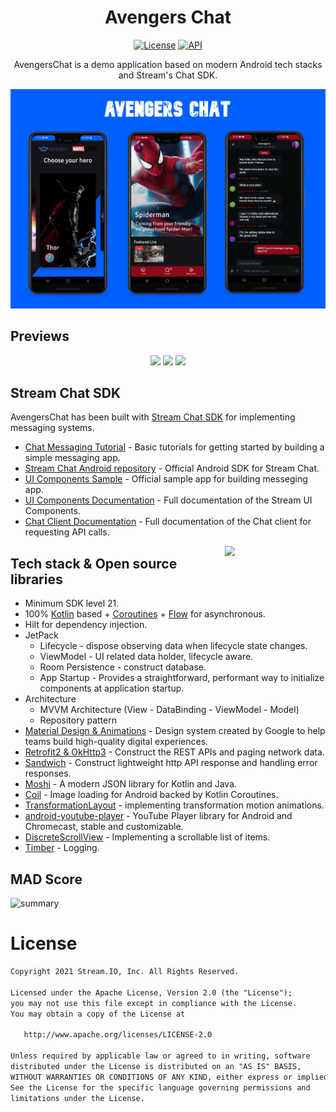 <h1 align="center">Avengers Chat</h1>

<p align="center">
  <a href="https://opensource.org/licenses/Apache-2.0"><img alt="License" src="https://img.shields.io/badge/License-Apache%202.0-blue.svg"/></a>
  <a href="https://android-arsenal.com/api?level=21"><img alt="API" src="https://img.shields.io/badge/API-21%2B-brightgreen.svg?style=flat"/></a>
</p>

<p align="center">  
AvengersChat is a demo application based on modern Android tech stacks and Stream's Chat SDK.
</br>

<p align="center">
<img src="/previews/screenshot.jpg" />
</p>

## Previews
<p align="center">
<img src="/previews/preview0.gif" width="32%"/>
<img src="/previews/preview1.gif" width="32%"/>
<img src="/previews/preview2.gif" width="32%"/>
</p>


## Stream Chat SDK
AvengersChat has been built with [Stream Chat SDK](https://getstream.io/) for implementing messaging systems.
- [Chat Messaging Tutorial](https://getstream.io/tutorials/android-chat/) - Basic tutorials for getting started by building a simple messaging app.
- [Stream Chat Android repository](https://github.com/GetStream/stream-chat-android) - Official Android SDK for Stream Chat.
- [UI Components Sample](https://github.com/GetStream/stream-chat-android/tree/main/stream-chat-android-ui-components-sample) - Official sample app for building messeging app. 
- [UI Components Documentation](https://getstream.io/chat/docs/sdk/android/) - Full documentation of the Stream UI Components.
- [Chat Client Documentation](https://getstream.io/chat/docs/android/?language=kotlin) - Full documentation of the Chat client for requesting API calls.


<img src="/previews/preview0.gif" align="right" width="32%"/>

## Tech stack & Open source libraries
- Minimum SDK level 21.
- 100% [Kotlin](https://kotlinlang.org/) based + [Coroutines](https://github.com/Kotlin/kotlinx.coroutines) + [Flow](https://kotlin.github.io/kotlinx.coroutines/kotlinx-coroutines-core/kotlinx.coroutines.flow/) for asynchronous.
- Hilt for dependency injection.
- JetPack
  - Lifecycle - dispose observing data when lifecycle state changes.
  - ViewModel - UI related data holder, lifecycle aware.
  - Room Persistence - construct database.
  - App Startup - Provides a straightforward, performant way to initialize components at application startup.
- Architecture
  - MVVM Architecture (View - DataBinding - ViewModel - Model)
  - Repository pattern
- [Material Design & Animations](https://material.io/design) - Design system created by Google to help teams build high-quality digital experiences.
- [Retrofit2 & OkHttp3](https://github.com/square/retrofit) - Construct the REST APIs and paging network data.
- [Sandwich](https://github.com/skydoves/Sandwich) - Construct lightweight http API response and handling error responses.
- [Moshi](https://github.com/square/moshi/) - A modern JSON library for Kotlin and Java.
- [Coil](https://github.com/coil-kt/coil) - Image loading for Android backed by Kotlin Coroutines.
- [TransformationLayout](https://github.com/skydoves/transformationlayout) - implementing transformation motion animations.
- [android-youtube-player](https://github.com/PierfrancescoSoffritti/android-youtube-player) - YouTube Player library for Android and Chromecast, stable and customizable.
- [DiscreteScrollView](https://github.com/yarolegovich/DiscreteScrollView) - Implementing a scrollable list of items.
- [Timber](https://github.com/JakeWharton/timber) - Logging.

## MAD Score
![summary](https://user-images.githubusercontent.com/24237865/102366914-84f6b000-3ffc-11eb-8d49-b20694239782.png)



# License
```xml
Copyright 2021 Stream.IO, Inc. All Rights Reserved.

Licensed under the Apache License, Version 2.0 (the "License");
you may not use this file except in compliance with the License.
You may obtain a copy of the License at

   http://www.apache.org/licenses/LICENSE-2.0

Unless required by applicable law or agreed to in writing, software
distributed under the License is distributed on an "AS IS" BASIS,
WITHOUT WARRANTIES OR CONDITIONS OF ANY KIND, either express or implied.
See the License for the specific language governing permissions and
limitations under the License.
```

